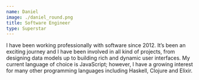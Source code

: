```yaml
---
name: Daniel
image: ./daniel_round.png
title: Software Engineer
type: Superstar
---
```

I have been working professionally with software since 2012. It’s been an exciting journey and I have been involved in all kind of projects, from designing data models up to building rich and dynamic user interfaces. My current language of choice is JavaScript; however, I have a growing interest for many other programming languages including Haskell, Clojure and Elixir. 